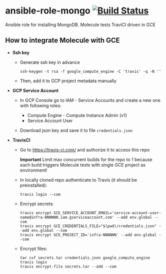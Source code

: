 # ansible-role-mongo  [![Build Status](https://travis-ci.com/nshvyryaev/ansible-role-mongo.svg?branch=master)](https://travis-ci.com/nshvyryaev/ansible-role-mongo)

Ansible role for installing MongoDB.
Molecule tests TraviCI driven in GCE

## How to integrate Molecule with GCE

  - **Ssh key**

    - Generate ssh key in advance
        ```
        ssh-keygen -t rsa -f google_compute_engine -C 'travis' -q -N ''
        ```
    - Then, add it to GCP project metadata manually

  - **GCP Service Account**

    - In GCP Console go to IAM - Service Accounts and create a new one with following roles:
      - Compute Engine - Compute Instance Admin (v1)
      - Service Account User

    - Download json key and save it to file `credentials.json`

  - **TravisCI**

    - Go to https://travis-ci.com/ and authorize it to access this repo

      **Important**
      Limit max concurrent builds for the repo to 1 because each build triggers Molecule tests
      with single GCE project as environment!

    - In locally cloned repo authenticate to Travis (it should be preinstalled):
      ```
      travis login --com
      ```
    - Encrypt secrets:
       ```
       travis encrypt GCE_SERVICE_ACCOUNT_EMAIL='service-account-user-name@infra-NNNNNN.iam.gserviceaccount.com' --add env.global --com
       travis encrypt GCE_CREDENTIALS_FILE="$(pwd)/credentials.json" --add env.global --com
       travis encrypt GCE_PROJECT_ID='infra-NNNNNN' --add env.global --com
       ```
    - Encrypt files:
      ```
      tar cvf secrets.tar credentials.json google_compute_engine
      travis login
      travis encrypt-file secrets.tar --add --com
      ```
